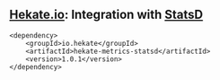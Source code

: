 ## [Hekate.io](https://github.com/hekate-io/hekate): Integration with [StatsD](https://github.com/etsy/statsd)
 
 ```
 <dependency>
     <groupId>io.hekate</groupId>
     <artifactId>hekate-metrics-statsd</artifactId>
     <version>1.0.1</version>
 </dependency>
 ```
